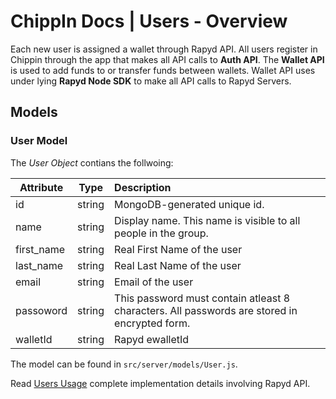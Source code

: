 # ChippIn Docs | Users - Overview

Each new user is assigned a wallet through Rapyd API. 
All users register in Chippin through the app that makes all API calls to **Auth API**. The **Wallet API** is used to add funds to or transfer funds between wallets. Wallet API uses under lying **Rapyd Node SDK** to make all API calls to Rapyd Servers.

## Models

### User Model
The *User Object* contians the follwoing:

| Attribute   |      Type      |  Description |
|----------|:-------------:|:------|
| id | string | MongoDB-generated unique id. |
| name | string | Display name. This name is visible to all people in the group. |
| first_name | string | Real First Name of the user|
| last_name |  string | Real Last Name of the user |
| email |  string | Email of the user |
| passoword |  string | This password must contain atleast 8 characters. All passwords are stored in encrypted form. |
| walletId | string | Rapyd ewalletId |

The model can be found in `src/server/models/User.js`.

Read [Users Usage](Users/usage.md) complete implementation details involving Rapyd API.
